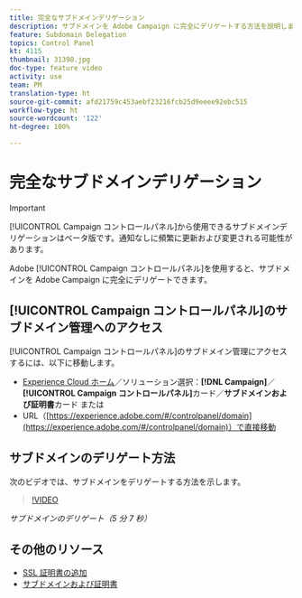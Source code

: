 ```yaml
---
title: 完全なサブドメインデリゲーション
description: サブドメインを Adobe Campaign に完全にデリゲートする方法を説明します。
feature: Subdomain Delegation
topics: Control Panel
kt: 4115
thumbnail: 31390.jpg
doc-type: feature video
activity: use
team: PM
translation-type: ht
source-git-commit: afd21759c453aebf23216fcb25d9eeee92ebc515
workflow-type: ht
source-wordcount: '122'
ht-degree: 100%

---
```



# 完全なサブドメインデリゲーション

>[!IMPORTANT]
>
> [!UICONTROL Campaign コントロールパネル]から使用できるサブドメインデリゲーションはベータ版です。通知なしに頻繁に更新および変更される可能性があります。

Adobe [!UICONTROL Campaign コントロールパネル]を使用すると、サブドメインを Adobe Campaign に完全にデリゲートできます。

## [!UICONTROL Campaign コントロールパネル]のサブドメイン管理へのアクセス

[!UICONTROL Campaign コントロールパネル]のサブドメイン管理にアクセスするには、以下に移動します。

* [Experience Cloud ホーム](https://experience.adobe.com/#/home)／ソリューション選択：**[!DNL Campaign]**／**[!UICONTROL Campaign コントロールパネル]**&#x200B;カード／**サブドメインおよび証明書**カード
または
* URL（[https://experience.adobe.com/#/controlpanel/domain](https://experience.adobe.com/#/controlpanel/domain)）で直接移動

## サブドメインのデリゲート方法

次のビデオでは、サブドメインをデリゲートする方法を示します。

>[!VIDEO](https://video.tv.adobe.com/v/31390?quality=12&captions=jpn)

*サブドメインのデリゲート（5 分 7 秒）*

## その他のリソース

* [SSL 証明書の追加](/help/control-panel-tutorials/subdomains-and-certificates/adding-ssl-certificates.md)
* [サブドメインおよび証明書](https://docs.adobe.com/content/help/ja-JP/control-panel/using/subdomains-and-certificates/renewing-subdomain-certificate.html)
